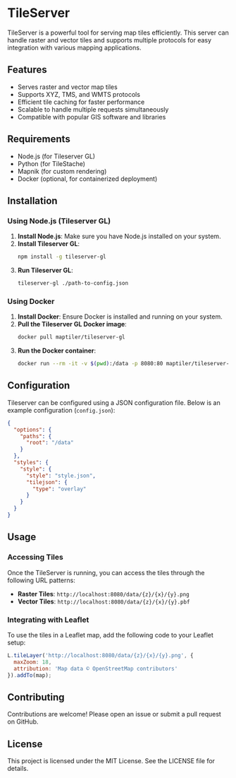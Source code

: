 
# TileServer

TileServer is a powerful tool for serving map tiles efficiently. This server can handle raster and vector tiles and supports multiple protocols for easy integration with various mapping applications.

## Features
- Serves raster and vector map tiles
- Supports XYZ, TMS, and WMTS protocols
- Efficient tile caching for faster performance
- Scalable to handle multiple requests simultaneously
- Compatible with popular GIS software and libraries

## Requirements
- Node.js (for Tileserver GL)
- Python (for TileStache)
- Mapnik (for custom rendering)
- Docker (optional, for containerized deployment)

## Installation

### Using Node.js (Tileserver GL)
1. **Install Node.js**: Make sure you have Node.js installed on your system.
2. **Install Tileserver GL**:
   ```bash
   npm install -g tileserver-gl
   ```
3. **Run Tileserver GL**:
   ```bash
   tileserver-gl ./path-to-config.json
   ```

### Using Docker
1. **Install Docker**: Ensure Docker is installed and running on your system.
2. **Pull the Tileserver GL Docker image**:
   ```bash
   docker pull maptiler/tileserver-gl
   ```
3. **Run the Docker container**:
   ```bash
   docker run --rm -it -v $(pwd):/data -p 8080:80 maptiler/tileserver-gl
   ```

## Configuration
Tileserver can be configured using a JSON configuration file. Below is an example configuration (`config.json`):

```json
{
  "options": {
    "paths": {
      "root": "/data"
    }
  },
  "styles": {
    "style": {
      "style": "style.json",
      "tilejson": {
        "type": "overlay"
      }
    }
  }
}
```

## Usage

### Accessing Tiles
Once the TileServer is running, you can access the tiles through the following URL patterns:
- **Raster Tiles**: `http://localhost:8080/data/{z}/{x}/{y}.png`
- **Vector Tiles**: `http://localhost:8080/data/{z}/{x}/{y}.pbf`

### Integrating with Leaflet
To use the tiles in a Leaflet map, add the following code to your Leaflet setup:

```javascript
L.tileLayer('http://localhost:8080/data/{z}/{x}/{y}.png', {
  maxZoom: 18,
  attribution: 'Map data © OpenStreetMap contributors'
}).addTo(map);
```

## Contributing
Contributions are welcome! Please open an issue or submit a pull request on GitHub.

## License
This project is licensed under the MIT License. See the LICENSE file for details.
